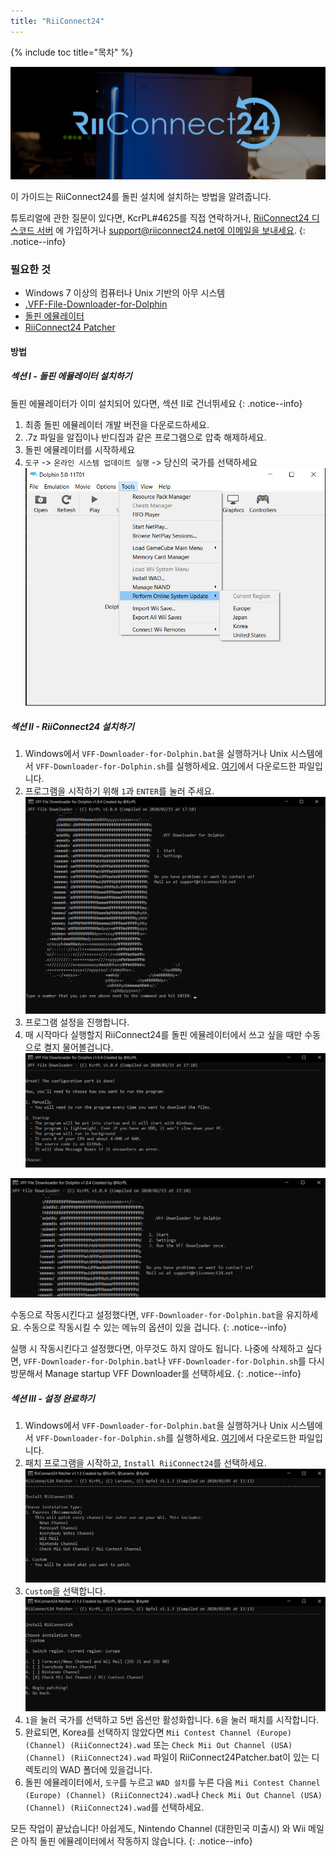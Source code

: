 ```yaml
---
title: "RiiConnect24"
---
```


{% include toc title="목차" %}

![RiiConnect24 로고](/images/WiiRC24Logo.jpg)

이 가이드는 RiiConnect24를 돌핀 설치에 설치하는 방법을 알려줍니다.

튜토리얼에 관한 질문이 있다면, KcrPL#4625를 직접 연락하거나, [RiiConnect24 디스코드 서버](https://discord.gg/rc24) 에 가입하거나 [support@riiconnect24.net에 이메일을 보내세요](mailto:support@riiconnect24.net).
{: .notice--info}

### 필요한 것
* Windows 7 이상의 컴퓨터나 Unix 기반의 아무 시스템
* [.VFF-File-Downloader-for-Dolphin](https://github.com/RiiConnect24/.VFF-File-Downloader-for-Dolphin/releases)
* [돌핀 에뮬레이터](https://dolphin-emu.org/download/)
* [RiiConnect24 Patcher](https://github.com/RiiConnect24/RiiConnect24-Patcher/releases)

#### 방법

##### 섹션 I - 돌핀 에뮬레이터 설치하기

돌핀 에뮬레이터가 이미 설치되어 있다면, 섹션 II로 건너뛰세요
{: .notice--info}

1. 최종 돌핀 에뮬레이터 개발 버전을 다운로드하세요.
2. .7z 파일을 알집이나 반디집과 같은 프로그램으로 압축 해제하세요.
3. 돌핀 에뮬레이터를 시작하세요
4. `도구` -> `온라인 시스템 업데이트 실행` -> 당신의 국가를 선택하세요 ![온라인 시스템 업데이트 하기](/images/Dolphin_RC24/1.jpg)

##### 섹션 II - RiiConnect24 설치하기

1. Windows에서 `VFF-Downloader-for-Dolphin.bat`을 실행하거나 Unix 시스템에서 `VFF-Downloader-for-Dolphin.sh`를 실행하세요. [여기](https://github.com/RiiConnect24/.VFF-File-Downloader-for-Dolphin/releases)에서 다운로드한 파일입니다.
2. 프로그램을 시작하기 위해 `1`과 `ENTER`를 눌러 주세요. ![메인 메뉴](/images/Dolphin_RC24/2.jpg)
3. 프로그램 설정을 진행합니다.
4. 매 시작마다 실행할지 RiiConnect24를 돌핀 에뮬레이터에서 쓰고 싶을 때만 수동으로 켤지 물어볼겁니다. ![프로그램 실행 방법을 선택하세요.](/images/Dolphin_RC24/3.jpg)

![한번만 실행](/images/Dolphin_RC24/4.jpg)

수동으로 작동시킨다고 설정했다면, `VFF-Downloader-for-Dolphin.bat`을 유지하세요. 수동으로 작동시킬 수 있는 메뉴의 옵션이 있을 겁니다.
{: .notice--info}

실행 시 작동시킨다고 설정했다면, 아무것도 하지 않아도 됩니다. 나중에 삭제하고 싶다면, `VFF-Downloader-for-Dolphin.bat`나 `VFF-Downloader-for-Dolphin.sh`를 다시 방문해서 Manage startup VFF Downloader를 선택하세요.
{: .notice--info}

##### 섹션 III - 설정 완료하기

1. Windows에서 `VFF-Downloader-for-Dolphin.bat`을 실행하거나 Unix 시스템에서 `VFF-Downloader-for-Dolphin.sh`를 실행하세요. [여기](https://github.com/RiiConnect24/RiiConnect24-Patcher/releases)에서 다운로드한 파일입니다.
2. 패치 프로그램을 시작하고, `Install RiiConnect24`를 선택하세요. ![Custom 선택](/images/Dolphin_RC24/5.jpg)
3. `Custom`을 선택합니다. ![Check Mii Out Channel을 선택합니다](/images/Dolphin_RC24/6.jpg)
4. `1`을 눌러 국가를 선택하고 5번 옵션만 활성화합니다. `6`을 눌러 패치를 시작합니다.
5. 완료되면, Korea를 선택하지 않았다면 `Mii Contest Channel (Europe) (Channel) (RiiConnect24).wad` 또는 `Check Mii Out Channel (USA) (Channel) (RiiConnect24).wad` 파일이 RiiConnect24Patcher.bat이 있는 디렉토리의 WAD 폴더에 있을겁니다.
6. 돌핀 에뮬레이터에서, `도구`를 누르고 `WAD 설치`를 누른 다음 `Mii Contest Channel (Europe) (Channel) (RiiConnect24).wad`나 `Check Mii Out Channel (USA) (Channel) (RiiConnect24).wad`를 선택하세요.

모든 작업이 끝났습니다! 아쉽게도, Nintendo Channel (대한민국 미출시) 와 Wii 메일은 아직 돌핀 에뮬레이터에서 작동하지 않습니다.
{: .notice--info}
